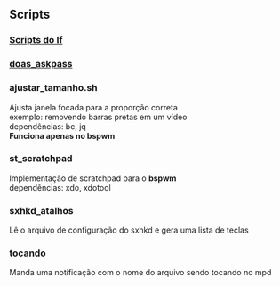 ## Scripts

### [Scripts do lf](https://github.com/slavistan/howto-lf-image-previews)

### [doas_askpass](https://noxz.tech/articles/askpass_implementation_for_doas/)

### ajustar_tamanho.sh

Ajusta janela focada para a proporção correta\
exemplo: removendo barras pretas em um vídeo\
dependências: bc, jq\
**Funciona apenas no bspwm**

### st_scratchpad

Implementação de scratchpad para o **bspwm**\
dependências: xdo, xdotool

### sxhkd_atalhos

Lê o arquivo de configuração do sxhkd e gera uma lista de teclas

### tocando

Manda uma notificação com o nome do arquivo sendo tocando no mpd

